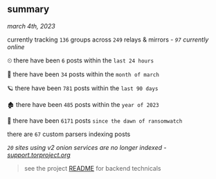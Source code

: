 
## summary
_march 4th, 2023_

currently tracking `136` groups across `249` relays & mirrors - _`97` currently online_

⏲ there have been `6` posts within the `last 24 hours`

🦈 there have been `34` posts within the `month of march`

🪐 there have been `781` posts within the `last 90 days`

🏚 there have been `485` posts within the `year of 2023`

🦕 there have been `6171` posts `since the dawn of ransomwatch`

there are `67` custom parsers indexing posts

_`20` sites using v2 onion services are no longer indexed - [support.torproject.org](https://support.torproject.org/onionservices/v2-deprecation/)_

> see the project [README](https://github.com/joshhighet/ransomwatch#ransomwatch--) for backend technicals
